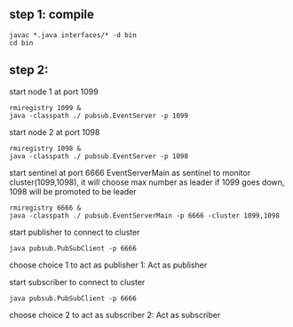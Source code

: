 ## step 1: compile
```
javac *.java interfaces/* -d bin
cd bin
```

## step 2:
start node 1 at port 1099
```
rmiregistry 1099 &
java -classpath ./ pubsub.EventServer -p 1099
```

start node 2 at port 1098
```
rmiregistry 1098 &
java -classpath ./ pubsub.EventServer -p 1098
```

start sentinel at port 6666
EventServerMain as sentinel to monitor cluster(1099,1098), it will choose max number as leader
if 1099 goes down, 1098 will be promoted to be leader
```
rmiregistry 6666 &
java -classpath ./ pubsub.EventServerMain -p 6666 -cluster 1099,1098
```

start publisher to connect to cluster
```
java pubsub.PubSubClient -p 6666
```
choose choice 1 to act as publisher
1: Act as publisher

start subscriber to connect to cluster
```
java pubsub.PubSubClient -p 6666
```
choose choice 2 to act as subscriber
2: Act as subscriber
